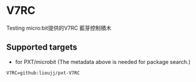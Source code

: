 # V7RC

Testing micro:bit提供的V7RC  藍芽控制積木


## Supported targets

* for PXT/microbit
(The metadata above is needed for package search.)

```package
V7RC=github:lioujj/pxt-V7RC
```
